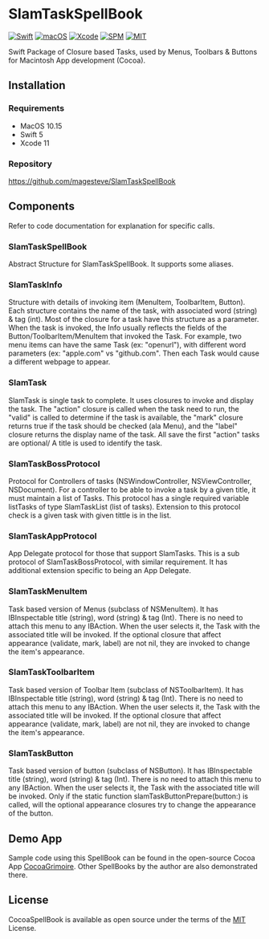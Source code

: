 # SlamTaskSpellBook

[![Swift](https://img.shields.io/badge/Swift-5-blue.svg)](https://swift.org)
[![macOS](https://img.shields.io/badge/os-macOS-blue.svg)](https://apple.com/mac)
[![Xcode](https://img.shields.io/badge/Xcode-12-blue.svg)](https://developer.apple.com/xcode)
[![SPM](https://img.shields.io/badge/SPM-Compatible-blue)](https://swift.org/package-manager)
[![MIT](https://img.shields.io/badge/License-MIT-blue.svg)](https://opensource.org/licenses/MIT)

Swift Package of Closure based Tasks, used by Menus, Toolbars & Buttons for Macintosh App development (Cocoa).

## Installation

### Requirements

- MacOS 10.15
- Swift 5
- Xcode 11

### Repository

  https://github.com/magesteve/SlamTaskSpellBook

## Components

Refer to code documentation for explanation for specific calls.

### SlamTaskSpellBook

Abstract Structure for SlamTaskSpellBook. It supports some aliases.

### SlamTaskInfo

Structure with details of invoking item (MenuItem, ToolbarItem, Button).  Each structure contains the name of the task, with associated word (string) & tag (int). Most of the closure for a task have this structure as a parameter.  When the task is invoked, the Info usually reflects the fields of the Button/ToolbarItem/MenuItem that invoked the Task. For example, two menu items can have the same Task (ex: "openurl"), with different word parameters (ex: "apple.com" vs "github.com". Then each Task would cause a different webpage to appear.

### SlamTask

SlamTask is single task to complete. It uses closures to invoke and display the task.  The "action" closure is called when the task need to run, the "valid" is called to determine if the task is available, the "mark" closure returns true if the task should be checked (ala Menu), and the "label" closure returns the display name of the task. All save the first "action" tasks are optional/  A title is used to identify the task.  

### SlamTaskBossProtocol

Protocol for Controllers of tasks (NSWindowController, NSViewController, NSDocument).  For a controller to be able to invoke a task by a given title, it must maintain a list of Tasks. This protocol has a single required variable listTasks of type SlamTaskList (list of tasks).  Extension to this protocol check is a given task with given tittle is in the list.

### SlamTaskAppProtocol

App Delegate protocol for those that support SlamTasks.  This is a sub protocol of SlamTaskBossProtocol, with similar requirement. It has additional extension specific to being an App Delegate.

### SlamTaskMenuItem

Task based version of Menus (subclass of NSMenuItem). It has IBInspectable title (string), word (string) & tag (Int). There is no need to attach this menu to any IBAction. When the user selects it, the Task with the associated title will be invoked.  If the optional closure that affect appearance (validate, mark, label) are not nil, they are invoked to change the item's appearance.

### SlamTaskToolbarItem

Task based version of Toolbar Item (subclass of NSToolbarItem). It has IBInspectable title (string), word (string) & tag (Int). There is no need to attach this menu to any IBAction. When the user selects it, the Task with the associated title will be invoked.  If the optional closure that affect appearance (validate, mark, label) are not nil, they are invoked to change the item's appearance.

### SlamTaskButton

Task based version of button (subclass of NSButton). It has IBInspectable title (string), word (string) & tag (Int). There is no need to attach this menu to any IBAction. When the user selects it, the Task with the associated title will be invoked.  Only if the static function slamTaskButtonPrepare(button:) is called, will the optional appearance closures try to change the appearance of the button.

## Demo App

Sample code using this SpellBook can be found in the open-source Cocoa App [CocoaGrimoire](https://github.com/magesteve/CocoaGrimoire). Other SpellBooks by the author are also demonstrated there.

## License

CocoaSpellBook is available as open source under the terms of the [MIT](https://github.com/magesteve/SlamTaskSpellBook/blob/main/LICENSE) License.
